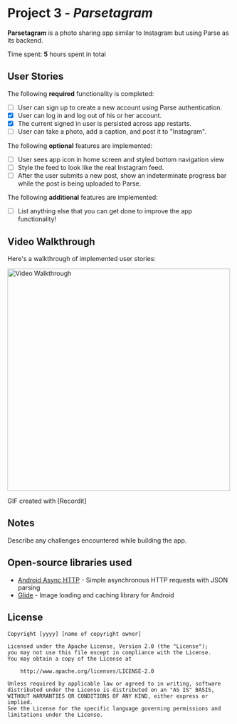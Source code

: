 # Project 3 - *Parsetagram*

**Parsetagram** is a photo sharing app similar to Instagram but using Parse as its backend.

Time spent: **5** hours spent in total

## User Stories

The following **required** functionality is completed:

- [ ] User can sign up to create a new account using Parse authentication.
- [x] User can log in and log out of his or her account.
- [x] The current signed in user is persisted across app restarts.
- [ ] User can take a photo, add a caption, and post it to "Instagram".

The following **optional** features are implemented:

- [ ] User sees app icon in home screen and styled bottom navigation view
- [ ] Style the feed to look like the real Instagram feed.
- [ ] After the user submits a new post, show an indeterminate progress bar while the post is being uploaded to Parse.

The following **additional** features are implemented:

- [ ] List anything else that you can get done to improve the app functionality!

## Video Walkthrough

Here's a walkthrough of implemented user stories:

<img src='http://g.recordit.co/KfwUnQuD3C.gif' title='Video Walkthrough' width='500' alt='Video Walkthrough' />

GIF created with [Recordit]

## Notes

Describe any challenges encountered while building the app.

## Open-source libraries used

- [Android Async HTTP](https://github.com/codepath/CPAsyncHttpClient) - Simple asynchronous HTTP requests with JSON parsing
- [Glide](https://github.com/bumptech/glide) - Image loading and caching library for Android

## License

    Copyright [yyyy] [name of copyright owner]

    Licensed under the Apache License, Version 2.0 (the "License");
    you may not use this file except in compliance with the License.
    You may obtain a copy of the License at

        http://www.apache.org/licenses/LICENSE-2.0

    Unless required by applicable law or agreed to in writing, software
    distributed under the License is distributed on an "AS IS" BASIS,
    WITHOUT WARRANTIES OR CONDITIONS OF ANY KIND, either express or implied.
    See the License for the specific language governing permissions and
    limitations under the License.
